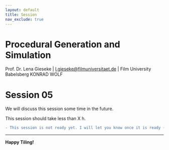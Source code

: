 ```yaml
---
layout: default
title: Session
nav_exclude: true
---
```


# Procedural Generation and Simulation

Prof. Dr. Lena Gieseke \| l.gieseke@filmuniversitaet.de \| Film University Babelsberg KONRAD WOLF

# Session 05

We will discuss this session some time in the future.   

This session should take less than X h.

```diff
- This session is not ready yet. I will let you know once it is ready (brand-new and shiny!) and then it is optional for you to complete it or not.
```



---

**Happy Tiling!**


